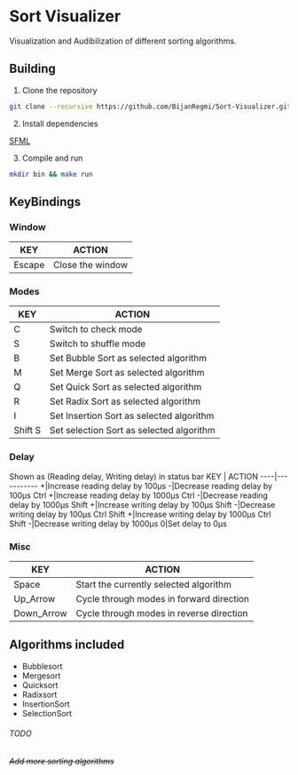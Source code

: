 # Sort Visualizer

Visualization and Audibilization of different sorting algorithms.

## Building

1. Clone the repository
```bash
git clone --recursive https://github.com/BijanRegmi/Sort-Visualizer.git
```
2. Install dependencies

[SFML](https://www.sfml-dev.org/download.php)

3. Compile and run

```bash
mkdir bin && make run
```

## KeyBindings
### **Window**
KEY | ACTION
----|-----------
Escape|Close the window


### **Modes**
KEY | ACTION
----|-----------
C|Switch to check mode
S|Switch to shuffle mode
B|Set Bubble Sort as selected algorithm
M|Set Merge Sort as selected algorithm
Q|Set Quick Sort as selected algorithm
R|Set Radix Sort as selected algorithm
I|Set Insertion Sort as selected algorithm
Shift S|Set selection Sort as selected algorithm

### **Delay**
Shown as (Reading delay, Writing delay) in status bar
KEY | ACTION
----|-----------
+|Increase reading delay by 100μs
-|Decrease reading delay by 100μs
Ctrl +|Increase reading delay by 1000μs
Ctrl -|Decrease reading delay by 1000μs
Shift +|Increase writing delay by 100μs
Shift -|Decrease writing delay by 100μs
Ctrl Shift +|Increase writing delay by 1000μs
Ctrl Shift -|Decrease writing delay by 1000μs
0|Set delay to 0μs

### **Misc**
KEY | ACTION
----|-----------
Space|Start the currently selected algorithm
Up_Arrow|Cycle through modes in forward direction
Down_Arrow|Cycle through modes in reverse direction

## Algorithms included
- Bubblesort
- Mergesort
- Quicksort
- Radixsort
- InsertionSort
- SelectionSort

###### TODO
###### ~~Add more sorting algorithms~~